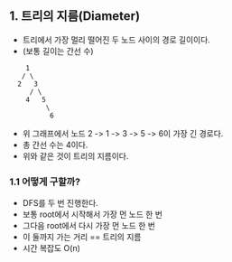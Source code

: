 ## 1. 트리의 지름(Diameter)
- 트리에서 가장 멀리 떨어진 두 노드 사이의 경로 길이이다.
- (보통 길이는 간선 수)
```text
    1
   / \
  2   3
     / \
    4   5
         \
          6
```
- 위 그래프에서 노드 2 -> 1 -> 3 -> 5 -> 6이 가장 긴 경로다.
- 총 간선 수는 4이다.
- 위와 같은 것이 트리의 지름이다.

### 1.1 어떻게 구할까?
- DFS를 두 번 진행한다. 
- 보통 root에서 시작해서 가장 먼 노드 한 번
- 그다음 root에서 다시 가장 먼 노드 한 번 
- 이 둘까지 가는 거리 == 트리의 지름
- 시간 복잡도 O(n)